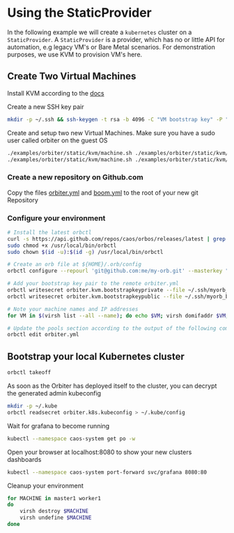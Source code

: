 # Using the StaticProvider

In the following example we will create a `kubernetes` cluster on a `StaticProvider`. A `StaticProvider` is a provider, which has no or little API for automation, e.g legacy VM's or Bare Metal scenarios. For demonstration purposes, we use KVM to provision VM's here.

## Create Two Virtual Machines

Install KVM according to the [docs](https://wiki.debian.org/KVM)

Create a new SSH key pair

```bash
mkdir -p ~/.ssh && ssh-keygen -t rsa -b 4096 -C "VM bootstrap key" -P "" -f ~/.ssh/myorb_bootstrap -q
```

Create and setup two new Virtual Machines. Make sure you have a sudo user called orbiter on the guest OS

```bash
./examples/orbiter/static/kvm/machine.sh ./examples/orbiter/static/kvm/kickstart.cfg ~/.ssh/myorb_bootstrap.pub master1
./examples/orbiter/static/kvm/machine.sh ./examples/orbiter/static/kvm/kickstart.cfg ~/.ssh/myorb_bootstrap.pub worker1
```

### Create a new repository on Github.com

Copy the files [orbiter.yml](examples/orbiter/gce/orbiter.yml) and [boom.yml](examples/boom/boom.yml) to the root of your new git Repository

### Configure your environment
```bash
# Install the latest orbctl
curl -s https://api.github.com/repos/caos/orbos/releases/latest | grep "browser_download_url.*orbctl-$(uname)-$(uname -m)" | cut -d '"' -f 4 | sudo wget -i - -O /usr/local/bin/orbctl
sudo chmod +x /usr/local/bin/orbctl
sudo chown $(id -u):$(id -g) /usr/local/bin/orbctl

# Create an orb file at ${HOME}/.orb/config
orbctl configure --repourl 'git@github.com:me/my-orb.git' --masterkey "$(openssl rand -base64 21)"

# Add your bootstrap key pair to the remote orbiter.yml
orbctl writesecret orbiter.kvm.bootstrapkeyprivate --file ~/.ssh/myorb_bootstrap
orbctl writesecret orbiter.kvm.bootstrapkeypublic --file ~/.ssh/myorb_bootstrap.pub

# Note your machine names and IP addresses
for VM in $(virsh list --all --name); do echo $VM; virsh domifaddr $VM; done

# Update the pools section according to the output of the following command and push your changes to the remote repository
orbctl edit orbiter.yml
```

## Bootstrap your local Kubernetes cluster

```bash
orbctl takeoff
```

As soon as the Orbiter has deployed itself to the cluster, you can decrypt the generated admin kubeconfig

```bash
mkdir -p ~/.kube
orbctl readsecret orbiter.k8s.kubeconfig > ~/.kube/config
```

Wait for grafana to become running

```bash
kubectl --namespace caos-system get po -w
```

Open your browser at localhost:8080 to show your new clusters dashboards

```bash
kubectl --namespace caos-system port-forward svc/grafana 8080:80
```

Cleanup your environment

```bash
for MACHINE in master1 worker1
do
    virsh destroy $MACHINE
    virsh undefine $MACHINE
done
```

